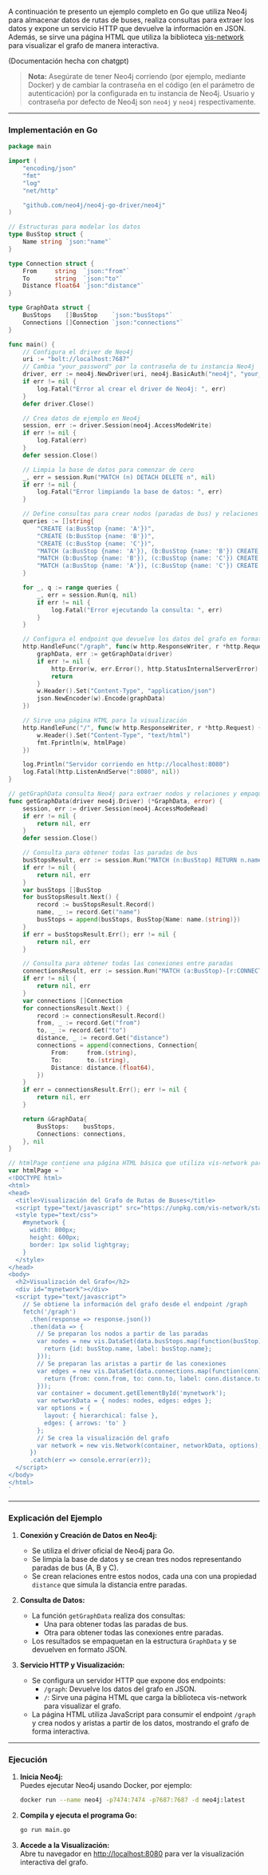 A continuación te presento un ejemplo completo en Go que utiliza Neo4j para almacenar datos de rutas de buses, realiza consultas para extraer los datos y expone un servicio HTTP que devuelve la información en JSON. Además, se sirve una página HTML que utiliza la biblioteca [vis-network](https://visjs.github.io/vis-network/) para visualizar el grafo de manera interactiva.

(Documentación hecha con chatgpt)

> **Nota:** Asegúrate de tener Neo4j corriendo (por ejemplo, mediante Docker) y de cambiar la contraseña en el código (en el parámetro de autenticación) por la configurada en tu instancia de Neo4j. Usuario y contraseña por defecto de Neo4j son `neo4j` y `neo4j` respectivamente.

---

### Implementación en Go

```go
package main

import (
	"encoding/json"
	"fmt"
	"log"
	"net/http"

	"github.com/neo4j/neo4j-go-driver/neo4j"
)

// Estructuras para modelar los datos
type BusStop struct {
	Name string `json:"name"`
}

type Connection struct {
	From     string  `json:"from"`
	To       string  `json:"to"`
	Distance float64 `json:"distance"`
}

type GraphData struct {
	BusStops    []BusStop    `json:"busStops"`
	Connections []Connection `json:"connections"`
}

func main() {
	// Configura el driver de Neo4j
	uri := "bolt://localhost:7687"
	// Cambia "your_password" por la contraseña de tu instancia Neo4j
	driver, err := neo4j.NewDriver(uri, neo4j.BasicAuth("neo4j", "your_password", ""))
	if err != nil {
		log.Fatal("Error al crear el driver de Neo4j: ", err)
	}
	defer driver.Close()

	// Crea datos de ejemplo en Neo4j
	session, err := driver.Session(neo4j.AccessModeWrite)
	if err != nil {
		log.Fatal(err)
	}
	defer session.Close()

	// Limpia la base de datos para comenzar de cero
	_, err = session.Run("MATCH (n) DETACH DELETE n", nil)
	if err != nil {
		log.Fatal("Error limpiando la base de datos: ", err)
	}

	// Define consultas para crear nodos (paradas de bus) y relaciones (conexiones)
	queries := []string{
		"CREATE (a:BusStop {name: 'A'})",
		"CREATE (b:BusStop {name: 'B'})",
		"CREATE (c:BusStop {name: 'C'})",
		"MATCH (a:BusStop {name: 'A'}), (b:BusStop {name: 'B'}) CREATE (a)-[:CONNECTED_TO {distance: 10}]->(b)",
		"MATCH (b:BusStop {name: 'B'}), (c:BusStop {name: 'C'}) CREATE (b)-[:CONNECTED_TO {distance: 15}]->(c)",
		"MATCH (a:BusStop {name: 'A'}), (c:BusStop {name: 'C'}) CREATE (a)-[:CONNECTED_TO {distance: 25}]->(c)",
	}

	for _, q := range queries {
		_, err = session.Run(q, nil)
		if err != nil {
			log.Fatal("Error ejecutando la consulta: ", err)
		}
	}

	// Configura el endpoint que devuelve los datos del grafo en formato JSON
	http.HandleFunc("/graph", func(w http.ResponseWriter, r *http.Request) {
		graphData, err := getGraphData(driver)
		if err != nil {
			http.Error(w, err.Error(), http.StatusInternalServerError)
			return
		}
		w.Header().Set("Content-Type", "application/json")
		json.NewEncoder(w).Encode(graphData)
	})

	// Sirve una página HTML para la visualización
	http.HandleFunc("/", func(w http.ResponseWriter, r *http.Request) {
		w.Header().Set("Content-Type", "text/html")
		fmt.Fprintln(w, htmlPage)
	})

	log.Println("Servidor corriendo en http://localhost:8080")
	log.Fatal(http.ListenAndServe(":8080", nil))
}

// getGraphData consulta Neo4j para extraer nodos y relaciones y empaqueta los datos en GraphData
func getGraphData(driver neo4j.Driver) (*GraphData, error) {
	session, err := driver.Session(neo4j.AccessModeRead)
	if err != nil {
		return nil, err
	}
	defer session.Close()

	// Consulta para obtener todas las paradas de bus
	busStopsResult, err := session.Run("MATCH (n:BusStop) RETURN n.name AS name", nil)
	if err != nil {
		return nil, err
	}
	var busStops []BusStop
	for busStopsResult.Next() {
		record := busStopsResult.Record()
		name, _ := record.Get("name")
		busStops = append(busStops, BusStop{Name: name.(string)})
	}
	if err = busStopsResult.Err(); err != nil {
		return nil, err
	}

	// Consulta para obtener todas las conexiones entre paradas
	connectionsResult, err := session.Run("MATCH (a:BusStop)-[r:CONNECTED_TO]->(b:BusStop) RETURN a.name AS from, b.name AS to, r.distance AS distance", nil)
	if err != nil {
		return nil, err
	}
	var connections []Connection
	for connectionsResult.Next() {
		record := connectionsResult.Record()
		from, _ := record.Get("from")
		to, _ := record.Get("to")
		distance, _ := record.Get("distance")
		connections = append(connections, Connection{
			From:     from.(string),
			To:       to.(string),
			Distance: distance.(float64),
		})
	}
	if err = connectionsResult.Err(); err != nil {
		return nil, err
	}

	return &GraphData{
		BusStops:    busStops,
		Connections: connections,
	}, nil
}

// htmlPage contiene una página HTML básica que utiliza vis-network para visualizar el grafo
var htmlPage = `
<!DOCTYPE html>
<html>
<head>
  <title>Visualización del Grafo de Rutas de Buses</title>
  <script type="text/javascript" src="https://unpkg.com/vis-network/standalone/umd/vis-network.min.js"></script>
  <style type="text/css">
    #mynetwork {
      width: 800px;
      height: 600px;
      border: 1px solid lightgray;
    }
  </style>
</head>
<body>
  <h2>Visualización del Grafo</h2>
  <div id="mynetwork"></div>
  <script type="text/javascript">
    // Se obtiene la información del grafo desde el endpoint /graph
    fetch('/graph')
      .then(response => response.json())
      .then(data => {
        // Se preparan los nodos a partir de las paradas
        var nodes = new vis.DataSet(data.busStops.map(function(busStop) {
          return {id: busStop.name, label: busStop.name};
        }));
        // Se preparan las aristas a partir de las conexiones
        var edges = new vis.DataSet(data.connections.map(function(conn) {
          return {from: conn.from, to: conn.to, label: conn.distance.toString()};
        }));
        var container = document.getElementById('mynetwork');
        var networkData = { nodes: nodes, edges: edges };
        var options = {
          layout: { hierarchical: false },
          edges: { arrows: 'to' }
        };
        // Se crea la visualización del grafo
        var network = new vis.Network(container, networkData, options);
      })
      .catch(err => console.error(err));
  </script>
</body>
</html>
`
```

---

### Explicación del Ejemplo

1. **Conexión y Creación de Datos en Neo4j:**
   - Se utiliza el driver oficial de Neo4j para Go.
   - Se limpia la base de datos y se crean tres nodos representando paradas de bus (A, B y C).
   - Se crean relaciones entre estos nodos, cada una con una propiedad `distance` que simula la distancia entre paradas.

2. **Consulta de Datos:**
   - La función `getGraphData` realiza dos consultas:
     - Una para obtener todas las paradas de bus.
     - Otra para obtener todas las conexiones entre paradas.
   - Los resultados se empaquetan en la estructura `GraphData` y se devuelven en formato JSON.

3. **Servicio HTTP y Visualización:**
   - Se configura un servidor HTTP que expone dos endpoints:
     - `/graph`: Devuelve los datos del grafo en JSON.
     - `/`: Sirve una página HTML que carga la biblioteca vis-network para visualizar el grafo.
   - La página HTML utiliza JavaScript para consumir el endpoint `/graph` y crea nodos y aristas a partir de los datos, mostrando el grafo de forma interactiva.

---

### Ejecución

1. **Inicia Neo4j:**  
   Puedes ejecutar Neo4j usando Docker, por ejemplo:

   ```bash
   docker run --name neo4j -p7474:7474 -p7687:7687 -d neo4j:latest
   ```

2. **Compila y ejecuta el programa Go:**

   ```bash
   go run main.go
   ```

3. **Accede a la Visualización:**  
   Abre tu navegador en [http://localhost:8080](http://localhost:8080) para ver la visualización interactiva del grafo.
